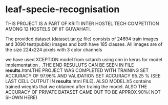 # leaf-specie-recognisation
THIS PROJECT IS A PART OF KRITI INTER HOSTEL TECH COMPETITION AMONG 12 HOSTELS OF IIT GUWAHATI.

The provided dataset (dataset.tar.gz file) consists of 24694 train images
and 3090 test(public) images and both have 185 classes. All images are
of the size 224x224 pixels with 3 color channels

we have used XCEPTION model from sctarch using cnn in keras for model implementation .
.THE END RESULUTS CAN BE SEEN IN FILE __results__.html.THE PROJECT WAS COMPLETED WITH TRAINING SET ACCIURACY OF 97.96% AND VALIDATION SET ACCURACY 95.25 % (SEE LAST CELL OUTPUT IN __results__.html FILE). ALSO MODEL.h5 contains trained wieghts that we obtained after trainig the model.
ALSO THE ACCURACY OF PRIVATE DATASET CAME OUT TO BE APPROX 90%( NOT SHOWN HERE)
